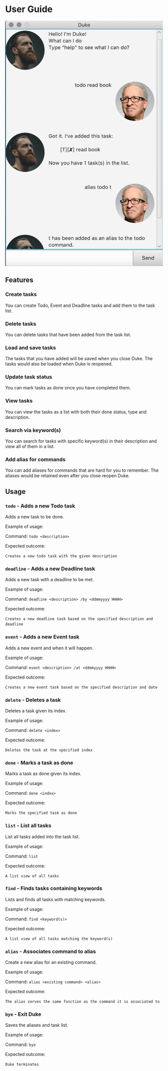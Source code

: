 # User Guide

![App Screenshot](./Ui.png)

## Features 
### Create tasks

You can create Todo, Event and Deadline tasks and add them to the task list.

### Delete tasks

You can delete tasks that have been added from the task list.

### Load and save tasks

The tasks that you have added will be saved when you close Duke. The tasks would also be loaded when Duke is reopened.

### Update task status

You can mark tasks as done once you have completed them.

### View tasks

You can view the tasks as a list with both their done status, type and description.

### Search via keyword(s)

You can search for tasks with specific keyword(s) in their description and view all of them in a list.

### Add alias for commands

You can add aliases for commands that are hard for you to remember. The aliases would be retained even after you close
reopen Duke.

## Usage
### `todo` - Adds a new Todo task

Adds a new task to be done.

Example of usage: 

Command: `todo <description>`

Expected outcome:

`Creates a new todo task with the given description`

### `deadline` - Adds a new Deadline task

Adds a new task with a deadline to be met.

Example of usage:

Command: `deadline <description> /by <ddmmyyyy HHHH>`

Expected outcome:

`Creates a new deadline task based on the specified description and deadline`

### `event` - Adds a new Event task

Adds a new event and when it will happen.

Example of usage:

Command: `event <description> /at <ddmmyyyy HHHH>`

Expected outcome:

`Creates a new event task based on the specified description and date`

### `delete` - Deletes a task

Deletes a task given its index.

Example of usage:

Command: `delete <index>`

Expected outcome:

`Deletes the task at the specified index`

### `done` - Marks a task as done

Marks a task as done given its index.

Example of usage:

Command: `done <index>`

Expected outcome:

`Marks the specified task as done`

### `list` - List all tasks

List all tasks added into the task list.

Example of usage:

Command: `list`

Expected outcome:

`A list view of all tasks`

### `find` - Finds tasks containing keywords

Lists and finds all tasks with matching keywords.

Example of usage:

Command: `find <keyword(s)>`

Expected outcome:

`A list view of all tasks matching the keyword(s)`

### `alias` - Associates command to alias

Create a new alias for an existing command.

Example of usage:

Command: `alias <existing command> <alias>`

Expected outcome:

`The alias serves the same function as the command it is associated to`

### `bye` - Exit Duke

Saves the aliases and task list.

Example of usage:

Command: `bye`

Expected outcome:

`Duke terminates`